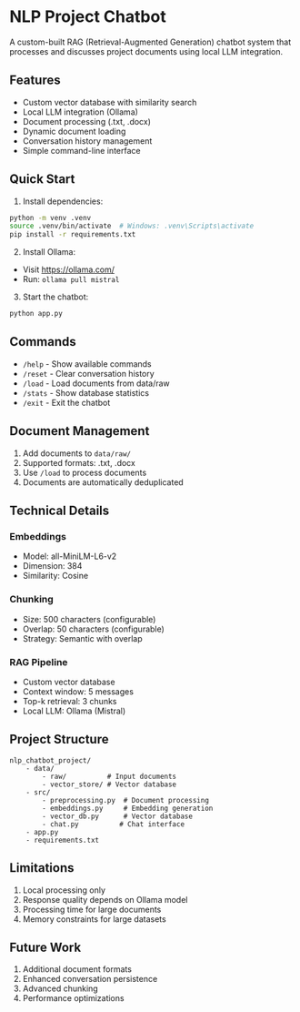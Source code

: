 # NLP Project Chatbot

A custom-built RAG (Retrieval-Augmented Generation) chatbot system that processes and discusses project documents using local LLM integration.

## Features

- Custom vector database with similarity search
- Local LLM integration (Ollama)
- Document processing (.txt, .docx)
- Dynamic document loading
- Conversation history management
- Simple command-line interface

## Quick Start

1. Install dependencies:
```bash
python -m venv .venv
source .venv/bin/activate  # Windows: .venv\Scripts\activate
pip install -r requirements.txt
```

2. Install Ollama:
- Visit https://ollama.com/
- Run: `ollama pull mistral`

3. Start the chatbot:
```bash
python app.py
```

## Commands

- `/help`  - Show available commands
- `/reset` - Clear conversation history
- `/load`  - Load documents from data/raw
- `/stats` - Show database statistics
- `/exit`  - Exit the chatbot

## Document Management

1. Add documents to `data/raw/`
2. Supported formats: .txt, .docx
3. Use `/load` to process documents
4. Documents are automatically deduplicated

## Technical Details

### Embeddings
- Model: all-MiniLM-L6-v2
- Dimension: 384
- Similarity: Cosine

### Chunking
- Size: 500 characters (configurable)
- Overlap: 50 characters (configurable)
- Strategy: Semantic with overlap

### RAG Pipeline
- Custom vector database
- Context window: 5 messages
- Top-k retrieval: 3 chunks
- Local LLM: Ollama (Mistral)

## Project Structure

```
nlp_chatbot_project/
    - data/
        - raw/          # Input documents
        - vector_store/ # Vector database
    - src/
        - preprocessing.py  # Document processing
        - embeddings.py     # Embedding generation
        - vector_db.py      # Vector database
        - chat.py          # Chat interface
    - app.py
    - requirements.txt
```

## Limitations

1. Local processing only
2. Response quality depends on Ollama model
3. Processing time for large documents
4. Memory constraints for large datasets

## Future Work

1. Additional document formats
2. Enhanced conversation persistence
3. Advanced chunking
4. Performance optimizations 